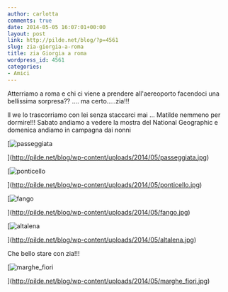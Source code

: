 ```yaml
---
author: carlotta
comments: true
date: 2014-05-05 16:07:01+00:00
layout: post
link: http://pilde.net/blog/?p=4561
slug: zia-giorgia-a-roma
title: zia Giorgia a roma
wordpress_id: 4561
categories:
- Amici
---
```


Atterriamo a roma e chi ci viene a prendere all'aereoporto facendoci una bellissima sorpresa?? .... ma certo.....zia!!!

Il we lo trascorriamo con lei senza staccarci mai ... Matilde nemmeno per dormire!!! Sabato andiamo a vedere la mostra del National Geographic e domenica andiamo in campagna dai nonni

[![passeggiata](http://pilde.net/blog/wp-content/uploads/2014/05/passeggiata.jpg)


](http://pilde.net/blog/wp-content/uploads/2014/05/passeggiata.jpg)


 [![ponticello](http://pilde.net/blog/wp-content/uploads/2014/05/ponticello.jpg)


](http://pilde.net/blog/wp-content/uploads/2014/05/ponticello.jpg)


 [![fango](http://pilde.net/blog/wp-content/uploads/2014/05/fango.jpg)


](http://pilde.net/blog/wp-content/uploads/2014/05/fango.jpg)


 [![altalena](http://pilde.net/blog/wp-content/uploads/2014/05/altalena.jpg)


](http://pilde.net/blog/wp-content/uploads/2014/05/altalena.jpg)


Che bello stare con zia!!!

[![marghe_fiori](http://pilde.net/blog/wp-content/uploads/2014/05/marghe_fiori.jpg)


](http://pilde.net/blog/wp-content/uploads/2014/05/marghe_fiori.jpg)




